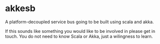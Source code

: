 akkesb
======

A platform-decoupled service bus going to be built using scala and akka.

If this sounds like something you would like to be involved in please get in touch. You do not need to know Scala 
or Akka, just a wilingness to learn.
